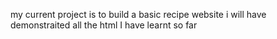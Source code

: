 my current project is to build a basic recipe website
i will have demonstraited all the html I have learnt so far
